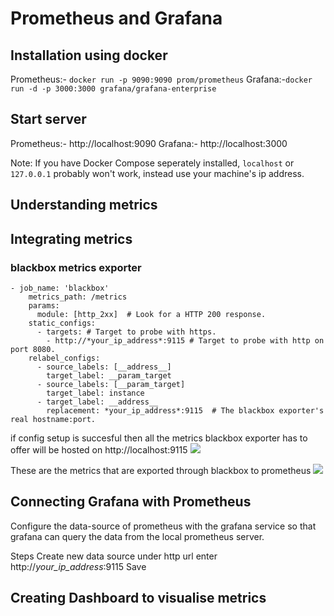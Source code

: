 # Prometheus and Grafana

## Installation using docker
Prometheus:- `docker run -p 9090:9090 prom/prometheus`
Grafana:-`docker run -d -p 3000:3000 grafana/grafana-enterprise`

## Start server
Prometheus:- http://localhost:9090
Grafana:- http://localhost:3000

Note: If you have Docker Compose seperately installed, `localhost` or `127.0.0.1` probably won't work, instead use your machine's ip address.

## Understanding metrics


## Integrating metrics

### blackbox metrics exporter
```
- job_name: 'blackbox'
    metrics_path: /metrics
    params:
      module: [http_2xx]  # Look for a HTTP 200 response.
    static_configs:
      - targets: # Target to probe with https.
        - http://*your_ip_address*:9115 # Target to probe with http on port 8080.
    relabel_configs:
      - source_labels: [__address__]
        target_label: __param_target
      - source_labels: [__param_target]
        target_label: instance
      - target_label: __address__
        replacement: *your_ip_address*:9115  # The blackbox exporter's real hostname:port.
```
        
if config setup is succesful then all the metrics blackbox exporter has to offer will be hosted on http://localhost:9115
![](https://i.imgur.com/4YMQhgO.jpg)



These are the metrics that are exported through blackbox to prometheus
![](https://i.imgur.com/BZbXGKw.png)


## Connecting Grafana with Prometheus

Configure the data-source of prometheus with the grafana service so that grafana can query the data from the local prometheus server.

Steps
Create new data source
under http url enter http://*your_ip_address*:9115
Save


## Creating Dashboard to visualise metrics


